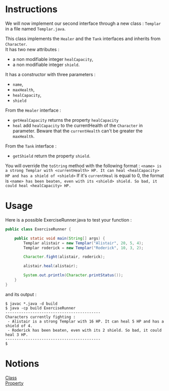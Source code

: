 # Instructions

We will now implement our second interface through a new class : `Templar` in a file named `Templar.java`.

This class implements the `Healer` and the `Tank` interfaces and inherits from `Character`.  
It has two new attributes : 
* a non modifiable integer `healCapacity`,
* a non modifiable integer `shield`.

It has a constructor with three parameters : 
* `name`,
* `maxHealth`,
* `healCapacity`,
* `shield`

From the `Healer` interface : 
* `getHealCapacity` returns the property `healCapacity`
* `heal` add `healCapacity` to the currentHealth of the `Character` in parameter. Beware that the `currentHealth` can't be greater the `maxHealth`.

From the `Tank` interface : 
* `getShield` return the property `shield`.

You will override the `toString` method with the following format : `<name> is a strong Templar with <currentHealth> HP. It can heal <healCapacity> HP and has a shield of <shield>`
If it's `currentHeal` is equal to 0, the format is `<name> has been beaten, even with its <shield> shield. So bad, it could heal <healCapacity> HP.`

# Usage

Here is a possible ExerciseRunner.java to test your function :

```java
public class ExerciseRunner {

    public static void main(String[] args) {
        Templar alistair = new Templar("Alistair", 20, 5, 4);
        Templar roderick = new Templar("Roderick", 10, 3, 2);

        Character.fight(alistair, roderick);

        alistair.heal(alistair);

        System.out.println(Character.printStatus());
    }
}
```

and its output :
```shell
$ javac *.java -d build
$ java -cp build ExerciseRunner 
------------------------------------------
Characters currently fighting : 
 - Alistair is a strong Templar with 16 HP. It can heal 5 HP and has a shield of 4.
 - Roderick has been beaten, even with its 2 shield. So bad, it could heal 3 HP.
------------------------------------------
$ 
```

# Notions
[Class](https://docs.oracle.com/javase/tutorial/java/javaOO/classdecl.html)  
[Property](https://docs.oracle.com/javase/tutorial/java/javaOO/variables.html)  